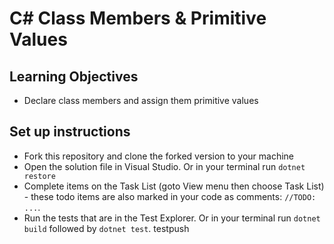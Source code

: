 # C# Class Members & Primitive Values

## Learning Objectives

- Declare class members and assign them primitive values

## Set up instructions

- Fork this repository and clone the forked version to your machine
- Open the solution file in Visual Studio. Or in your terminal run `dotnet restore`
- Complete items on the Task List (goto View menu then choose Task List) - these todo items are also marked in your code as comments: `//TODO: ...`.
- Run the tests that are in the Test Explorer. Or in your terminal run `dotnet build` followed by `dotnet test`.
testpush
